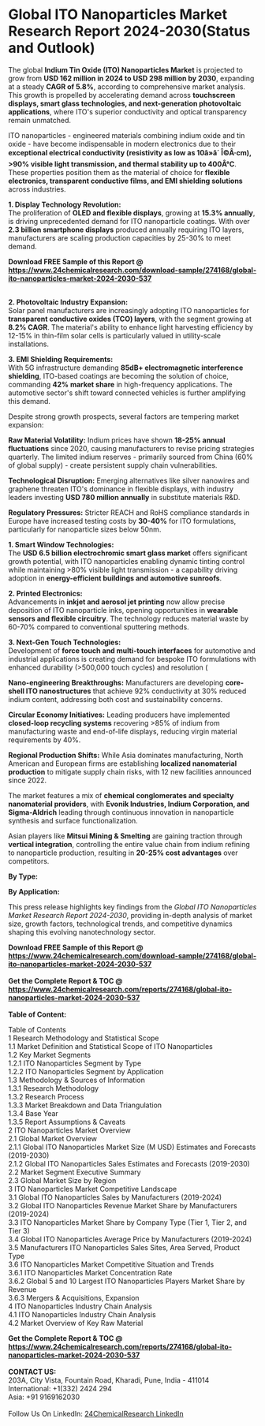 <h1>Global ITO Nanoparticles Market Research Report 2024-2030(Status and Outlook)</h1><p>The global <strong>Indium Tin Oxide (ITO) Nanoparticles Market</strong> is projected to grow from <strong>USD 162 million in 2024 to USD 298 million by 2030</strong>, expanding at a steady <strong>CAGR of 5.8%</strong>, according to comprehensive market analysis. This growth is propelled by accelerating demand across <strong>touchscreen displays, smart glass technologies, and next-generation photovoltaic applications</strong>, where ITO's superior conductivity and optical transparency remain unmatched.</p><p>ITO nanoparticles - engineered materials combining indium oxide and tin oxide - have become indispensable in modern electronics due to their <strong>exceptional electrical conductivity (resistivity as low as 10â»â´ Î©Â·cm), &gt;90% visible light transmission, and thermal stability up to 400Â°C</strong>. These properties position them as the material of choice for <strong>flexible electronics, transparent conductive films, and EMI shielding solutions</strong> across industries.</p><p><strong>1. Display Technology Revolution:</strong><br>
The proliferation of <strong>OLED and flexible displays</strong>, growing at <strong>15.3% annually</strong>, is driving unprecedented demand for ITO nanoparticle coatings. With over <strong>2.3 billion smartphone displays</strong> produced annually requiring ITO layers, manufacturers are scaling production capacities by 25-30% to meet demand.</p><div><b>Download FREE Sample of this Report @ 
            <a href="https://www.24chemicalresearch.com/download-sample/274168/global-ito-nanoparticles-market-2024-2030-537">
            https://www.24chemicalresearch.com/download-sample/274168/global-ito-nanoparticles-market-2024-2030-537</a></b></div><br><p><strong>2. Photovoltaic Industry Expansion:</strong><br>
Solar panel manufacturers are increasingly adopting ITO nanoparticles for <strong>transparent conductive oxides (TCO) layers</strong>, with the segment growing at <strong>8.2% CAGR</strong>. The material's ability to enhance light harvesting efficiency by 12-15% in thin-film solar cells is particularly valued in utility-scale installations.</p><p><strong>3. EMI Shielding Requirements:</strong><br>
With 5G infrastructure demanding <strong>85dB+ electromagnetic interference shielding</strong>, ITO-based coatings are becoming the solution of choice, commanding <strong>42% market share</strong> in high-frequency applications. The automotive sector's shift toward connected vehicles is further amplifying this demand.</p><p>Despite strong growth prospects, several factors are tempering market expansion:</p><p><strong>Raw Material Volatility:</strong> Indium prices have shown <strong>18-25% annual fluctuations</strong> since 2020, causing manufacturers to revise pricing strategies quarterly. The limited indium reserves - primarily sourced from China (60% of global supply) - create persistent supply chain vulnerabilities.</p><p><strong>Technological Disruption:</strong> Emerging alternatives like silver nanowires and graphene threaten ITO's dominance in flexible displays, with industry leaders investing <strong>USD 780 million annually</strong> in substitute materials R&amp;D.</p><p><strong>Regulatory Pressures:</strong> Stricter REACH and RoHS compliance standards in Europe have increased testing costs by <strong>30-40%</strong> for ITO formulations, particularly for nanoparticle sizes below 50nm.</p><p><strong>1. Smart Window Technologies:</strong><br>
The <strong>USD 6.5 billion electrochromic smart glass market</strong> offers significant growth potential, with ITO nanoparticles enabling dynamic tinting control while maintaining &gt;80% visible light transmission - a capability driving adoption in <strong>energy-efficient buildings and automotive sunroofs</strong>.</p><p><strong>2. Printed Electronics:</strong><br>
Advancements in <strong>inkjet and aerosol jet printing</strong> now allow precise deposition of ITO nanoparticle inks, opening opportunities in <strong>wearable sensors and flexible circuitry</strong>. The technology reduces material waste by 60-70% compared to conventional sputtering methods.</p><p><strong>3. Next-Gen Touch Technologies:</strong><br>
Development of <strong>force touch and multi-touch interfaces</strong> for automotive and industrial applications is creating demand for bespoke ITO formulations with enhanced durability (&gt;500,000 touch cycles) and resolution (

</p><p><strong>Nano-engineering Breakthroughs:</strong> Manufacturers are developing <strong>core-shell ITO nanostructures</strong> that achieve 92% conductivity at 30% reduced indium content, addressing both cost and sustainability concerns.</p><p><strong>Circular Economy Initiatives:</strong> Leading producers have implemented <strong>closed-loop recycling systems</strong> recovering &gt;85% of indium from manufacturing waste and end-of-life displays, reducing virgin material requirements by 40%.</p><p><strong>Regional Production Shifts:</strong> While Asia dominates manufacturing, North American and European firms are establishing <strong>localized nanomaterial production</strong> to mitigate supply chain risks, with 12 new facilities announced since 2022.</p><p>The market features a mix of <strong>chemical conglomerates and specialty nanomaterial providers</strong>, with <strong>Evonik Industries, Indium Corporation, and Sigma-Aldrich</strong> leading through continuous innovation in nanoparticle synthesis and surface functionalization.</p><p>Asian players like <strong>Mitsui Mining &amp; Smelting</strong> are gaining traction through <strong>vertical integration</strong>, controlling the entire value chain from indium refining to nanoparticle production, resulting in <strong>20-25% cost advantages</strong> over competitors.</p><p><strong>By Type:</strong></p><p><strong>By Application:</strong></p><p>This press release highlights key findings from the <em>Global ITO Nanoparticles Market Research Report 2024-2030</em>, providing in-depth analysis of market size, growth factors, technological trends, and competitive dynamics shaping this evolving nanotechnology sector.</p><div><b>Download FREE Sample of this Report @ 
            <a href="https://www.24chemicalresearch.com/download-sample/274168/global-ito-nanoparticles-market-2024-2030-537">
            https://www.24chemicalresearch.com/download-sample/274168/global-ito-nanoparticles-market-2024-2030-537</a></b></div><br><div><b>Get the Complete Report & TOC @ 
            <a href="https://www.24chemicalresearch.com/reports/274168/global-ito-nanoparticles-market-2024-2030-537">
            https://www.24chemicalresearch.com/reports/274168/global-ito-nanoparticles-market-2024-2030-537</a></b></div><br>
            <b>Table of Content:</b><p>Table of Contents<br />
1 Research Methodology and Statistical Scope<br />
1.1 Market Definition and Statistical Scope of ITO Nanoparticles<br />
1.2 Key Market Segments<br />
1.2.1 ITO Nanoparticles Segment by Type<br />
1.2.2 ITO Nanoparticles Segment by Application<br />
1.3 Methodology & Sources of Information<br />
1.3.1 Research Methodology<br />
1.3.2 Research Process<br />
1.3.3 Market Breakdown and Data Triangulation<br />
1.3.4 Base Year<br />
1.3.5 Report Assumptions & Caveats<br />
2 ITO Nanoparticles Market Overview<br />
2.1 Global Market Overview<br />
2.1.1 Global ITO Nanoparticles Market Size (M USD) Estimates and Forecasts (2019-2030)<br />
2.1.2 Global ITO Nanoparticles Sales Estimates and Forecasts (2019-2030)<br />
2.2 Market Segment Executive Summary<br />
2.3 Global Market Size by Region<br />
3 ITO Nanoparticles Market Competitive Landscape<br />
3.1 Global ITO Nanoparticles Sales by Manufacturers (2019-2024)<br />
3.2 Global ITO Nanoparticles Revenue Market Share by Manufacturers (2019-2024)<br />
3.3 ITO Nanoparticles Market Share by Company Type (Tier 1, Tier 2, and Tier 3)<br />
3.4 Global ITO Nanoparticles Average Price by Manufacturers (2019-2024)<br />
3.5 Manufacturers ITO Nanoparticles Sales Sites, Area Served, Product Type<br />
3.6 ITO Nanoparticles Market Competitive Situation and Trends<br />
3.6.1 ITO Nanoparticles Market Concentration Rate<br />
3.6.2 Global 5 and 10 Largest ITO Nanoparticles Players Market Share by Revenue<br />
3.6.3 Mergers & Acquisitions, Expansion<br />
4 ITO Nanoparticles Industry Chain Analysis<br />
4.1 ITO Nanoparticles Industry Chain Analysis<br />
4.2 Market Overview of Key Raw Material</p><div><b>Get the Complete Report & TOC @ 
            <a href="https://www.24chemicalresearch.com/reports/274168/global-ito-nanoparticles-market-2024-2030-537">
            https://www.24chemicalresearch.com/reports/274168/global-ito-nanoparticles-market-2024-2030-537</a></b></div><br><b>CONTACT US:</b><br>
            203A, City Vista, Fountain Road, Kharadi, Pune, India - 411014<br>
            International: +1(332) 2424 294<br>
            Asia: +91 9169162030 <br><br>
            Follow Us On LinkedIn: <a href="https://www.linkedin.com/company/24chemicalresearch/">24ChemicalResearch LinkedIn</a>